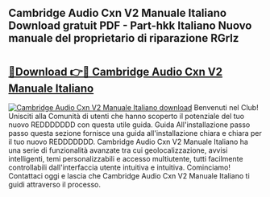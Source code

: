 ## Cambridge Audio Cxn V2 Manuale Italiano Download gratuit PDF - Part-hkk Italiano Nuovo manuale del proprietario di riparazione RGrlz

# <h2><a href="http://dfd5e2.blite.top/?on=Cambridge+Audio+Cxn+V2+Manuale+Italiano">🔗Download 👉🔴 Cambridge Audio Cxn V2 Manuale Italiano</a></h2>

[![Cambridge Audio Cxn V2 Manuale Italiano download](https://i.imgur.com/lujVjoI.png)](http://dfd5e2.blite.top/?on=Cambridge+Audio+Cxn+V2+Manuale+Italiano)
Benvenuti nel Club! Unisciti alla Comunità di utenti che hanno scoperto il potenziale del tuo nuovo REDDDDDDD con questa utile guida. Guida All'installazione passo passo questa sezione fornisce una guida all'installazione chiara e chiara per il tuo nuovo REDDDDDDD. Cambridge Audio Cxn V2 Manuale Italiano ha una serie di funzionalità avanzate tra cui geolocalizzazione, avvisi intelligenti, temi personalizzabili e accesso multiutente, tutti facilmente controllabili dall'interfaccia utente intuitiva e intuitiva. Cominciamo! Contattaci oggi e lascia che Cambridge Audio Cxn V2 Manuale Italiano ti guidi attraverso il processo.
